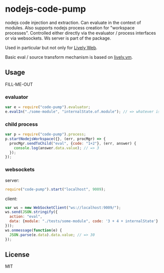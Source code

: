 # nodejs-code-pump

nodejs code injection and extraction. Can evaluate in the context of modules.
Also supports nodejs process creation for "workspace processes". Controlled
either directly via the evaluator / process interfaces or via websockets. Ws
server is part of the package.

Used in particular but not only for [Lively Web](http://lively-web.org).

Basic eval / source transform mechanism is based on
[lively.vm](https://github.com/LivelyKernel/lively.vm).


## Usage

FILL-ME-OUT

### evaluator

```js
var e = require("code-pump").evaluator;
e.evalIn("./some-module", "internalState.of.module"); // => whatever is stored in there
```


### child process

```js
var p = require("code-pump").process;
p.startNodejsWorkspace({}, (err, procMgr) => {
  procMgr.sendToChild("eval", {code: "1+2"}, (err, answer) {
    console.log(answer.data.value); // => 3
  });
});

```

### websockets

server:

```js
require("code-pump").start("localhost", 9009);
```

client:

```js
var ws = new WebSocketClient("ws://localhost:9009/");
ws.send(JSON.stringify({
  action: "eval",
  data: {module: "./tests/some-module", code: '3 + 4 + internalState'}
}));
ws.onmessage(function(e) {
  JSON.parse(e.data).data.value; // => 30
});
```

## License

MIT
